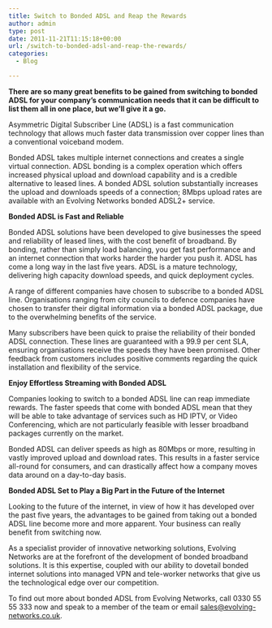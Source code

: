 ```yaml
---
title: Switch to Bonded ADSL and Reap the Rewards
author: admin
type: post
date: 2011-11-21T11:15:18+00:00
url: /switch-to-bonded-adsl-and-reap-the-rewards/
categories:
  - Blog

---
```

**There are so many great benefits to be gained from switching to bonded ADSL for your company’s communication needs that it can be difficult to list them all in one place, but we’ll give it a go.**

Asymmetric Digital Subscriber Line (ADSL) is a fast communication technology that allows much faster data transmission over copper lines than a conventional voiceband modem.

Bonded ADSL takes multiple internet connections and creates a single virtual connection. ADSL bonding is a complex operation which offers increased physical upload and download capability and is a credible alternative to leased lines. A bonded ADSL solution substantially increases the upload and downloads speeds of a connection; 8Mbps upload rates are available with an Evolving Networks bonded ADSL2+ service.

**Bonded ADSL is Fast and Reliable**

Bonded ADSL solutions have been developed to give businesses the speed and reliability of leased lines, with the cost benefit of broadband. By bonding, rather than simply load balancing, you get fast performance and an internet connection that works harder the harder you push it. ADSL has come a long way in the last five years. ADSL is a mature technology, delivering high capacity download speeds, and quick deployment cycles.

A range of different companies have chosen to subscribe to a bonded ADSL line. Organisations ranging from city councils to defence companies have chosen to transfer their digital information via a bonded ADSL package, due to the overwhelming benefits of the service.

Many subscribers have been quick to praise the reliability of their bonded ADSL connection. These lines are guaranteed with a 99.9 per cent SLA, ensuring organisations receive the speeds they have been promised. Other feedback from customers includes positive comments regarding the quick installation and flexibility of the service.

**Enjoy Effortless Streaming with Bonded ADSL**

Companies looking to switch to a bonded ADSL line can reap immediate rewards. The faster speeds that come with bonded ADSL mean that they will be able to take advantage of services such as HD IPTV, or Video Conferencing, which are not particularly feasible with lesser broadband packages currently on the market.

Bonded ADSL can deliver speeds as high as 80Mbps or more, resulting in vastly improved upload and download rates. This results in a faster service all-round for consumers, and can drastically affect how a company moves data around on a day-to-day basis.

**Bonded ADSL Set to Play a Big Part in the Future of the Internet**

Looking to the future of the internet, in view of how it has developed over the past five years, the advantages to be gained from taking out a bonded ADSL line become more and more apparent. Your business can really benefit from switching now.

As a specialist provider of innovative networking solutions, Evolving Networks are at the forefront of the development of bonded broadband solutions. It is this expertise, coupled with our ability to dovetail bonded internet solutions into managed VPN and tele-worker networks that give us the technological edge over our competition.

To find out more about bonded ADSL from Evolving Networks, call 0330 55 55 333 now and speak to a member of the team or email <sales@evolving-networks.co.uk>.